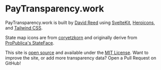# PayTransparency.work

PayTransparency.work is built by <a href="https://ktema.org">David Reed</a> using
	<a href="https://kit.svelte.dev">SvelteKit</a>,
	<a href="https://heroicons.com/">Heroicons</a>, and
	<a href="https://tailwindcss.com/">Tailwind CSS</a>.
</p>
<p>
	State map icons are from
	<a href="https://github.com/coryetzkorn/state-svg-defs">coryetzkorn</a> and originally derive from
	<a href="https://github.com/propublica/stateface">ProPublica's StateFace</a>.
</p>
<p>
	This site is <a href="https://github.com/davidmreed/paytransparency.work">open source</a> and
	available under the
	<a href="https://github.com/davidmreed/paytransparency.work/blob/main/LICENSE">MIT License</a>.
	Want to improve the site, or add more transparency data? Open a Pull Request on GitHub!
</p>
